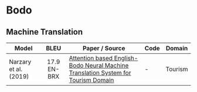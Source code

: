 # Bodo

## Machine Translation

| Model           | BLEU  | Paper / Source | Code | Domain |
| ------------- | :-----:|  --- | --- | ---|
| Narzary et al. (2019) | 17.9 EN-BRX | [Attention based English-Bodo Neural Machine Translation System for Tourism Domain](https://ieeexplore.ieee.org/abstract/document/8819699) | - | Tourism
